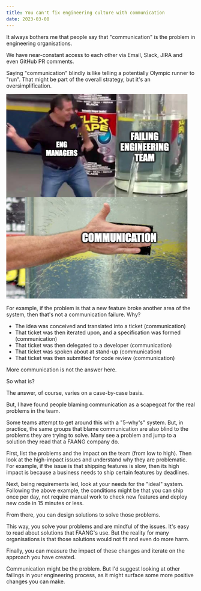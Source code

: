 ```yaml
---
title: You can't fix engineering culture with communication
date: 2023-03-08
---
```


It always bothers me that people say that "communication" is the problem in engineering organisations.

We have near-constant access to each other via Email, Slack, JIRA and even GitHub PR comments.

Saying "communication" blindly is like telling a potentially Olympic runner to "run". That might be part of the overall strategy, but it's an oversimplification.

![communication-meme](./../../assets/images/communication-meme.png)

For example, if the problem is that a new feature broke another area of the system, then that's not a communication failure. Why?

- The idea was conceived and translated into a ticket (communication)
- That ticket was then iterated upon, and a specification was formed (communication)
- That ticket was then delegated to a developer (communication)
- That ticket was spoken about at stand-up (communication)
- That ticket was then submitted for code review (communication)

More communication is not the answer here.

So what is?

The answer, of course, varies on a case-by-case basis.

But, I have found people blaming communication as a scapegoat for the real problems in the team.

Some teams attempt to get around this with a "5-why's" system. But, in practice, the same groups that blame communication are also blind to the problems they are trying to solve. Many see a problem and jump to a solution they read that a FAANG company do.

First, list the problems and the impact on the team (from low to high). Then look at the high-impact issues and understand why they are problematic. For example, if the issue is that shipping features is slow, then its high impact is because a business needs to ship certain features by deadlines.

Next, being requirements led, look at your needs for the "ideal" system. Following the above example, the conditions might be that you can ship once per day, not require manual work to check new features and deploy new code in 15 minutes or less.

From there, you can design solutions to solve those problems.

This way, you solve your problems and are mindful of the issues. It's easy to read about solutions that FAANG's use. But the reality for many organisations is that those solutions would not fit and even do more harm.

Finally, you can measure the impact of these changes and iterate on the approach you have created.

Communication might be the problem. But I'd suggest looking at other failings in your engineering process, as it might surface some more positive changes you can make.

